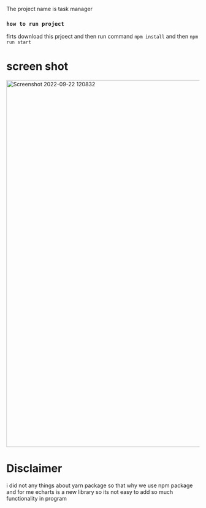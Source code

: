 
 The project name is task manager 

### `how to run project`

 firts download this prjoect and then run command `npm install` and then `npm run start` 


# screen shot 

<img width="959" alt="Screenshot 2022-09-22 120832" src="https://user-images.githubusercontent.com/101730475/191677285-450182ca-945b-4271-b6b5-b12a1f6a0dd8.png">





# Disclaimer
i did not any things about yarn package so that why we use npm package and for me echarts is a new library so its not easy to add so much functionality in program 
